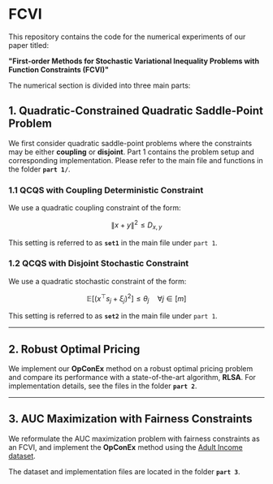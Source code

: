 # FCVI

This repository contains the code for the numerical experiments of our paper titled:

**"First-order Methods for Stochastic Variational Inequality Problems with Function Constraints (FCVI)"**

The numerical section is divided into three main parts:

## 1. Quadratic-Constrained Quadratic Saddle-Point Problem

We first consider quadratic saddle-point problems where the constraints may be either **coupling** or **disjoint**. Part 1 contains the problem setup and corresponding implementation. Please refer to the main file and functions in the folder **`part 1/`**.

### 1.1 QCQS with Coupling Deterministic Constraint

We use a quadratic coupling constraint of the form:

$$
\|x + y\|^2 \leq D_{x,y}
$$

This setting is referred to as **`set1`** in the main file under `part 1`.

### 1.2 QCQS with Disjoint Stochastic Constraint

We use a quadratic stochastic constraint of the form:

$$
\mathbb{E}[(x^\top s_j + \xi_j)^2] \leq \theta_j \quad \forall j \in [m]
$$

This setting is referred to as **`set2`** in the main file under `part 1`.

---

## 2. Robust Optimal Pricing

We implement our **OpConEx** method on a robust optimal pricing problem and compare its performance with a state-of-the-art algorithm, **RLSA**. For implementation details, see the files in the folder **`part 2`**.

---

## 3. AUC Maximization with Fairness Constraints

We reformulate the AUC maximization problem with fairness constraints as an FCVI, and implement the **OpConEx** method using the [Adult Income dataset](https://archive.ics.uci.edu/dataset/2/adult).

The dataset and implementation files are located in the folder **`part 3`**.



